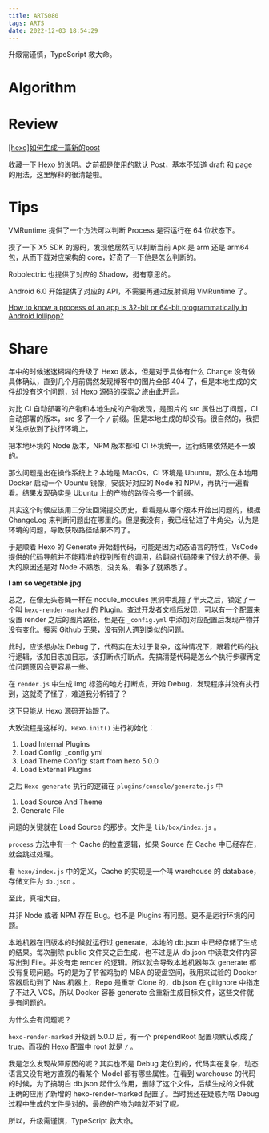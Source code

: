 ```yaml
---
title: ARTS080
tags: ARTS
date: 2022-12-03 18:54:29
---
```


升级需谨慎，TypeScript 救大命。

<!--more-->

# Algorithm

# Review

[[hexo]如何生成一篇新的post](https://oakland.github.io/2016/05/02/hexo-%E5%A6%82%E4%BD%95%E7%94%9F%E6%88%90%E4%B8%80%E7%AF%87%E6%96%B0%E7%9A%84post/)

收藏一下 Hexo 的说明。之前都是使用的默认 Post，基本不知道 draft 和 page 的用法，这里解释的很清楚啦。

# Tips

VMRuntime 提供了一个方法可以判断 Process 是否运行在 64 位状态下。

摸了一下 X5 SDK 的源码，发现他居然可以判断当前 Apk 是 arm 还是 arm64 包，从而下载对应架构的 core，好奇了一下他是怎么判断的。

Robolectric 也提供了对应的 Shadow，挺有意思的。

Android 6.0 开始提供了对应的 API，不需要再通过反射调用 VMRuntime 了。

[How to know a process of an app is 32-bit or 64-bit programmatically in Android lollipop?](https://stackoverflow.com/a/67883588/3819519)

# Share

年中的时候迷迷糊糊的升级了 Hexo 版本，但是对于具体有什么 Change 没有做具体确认，直到几个月前偶然发现博客中的图片全部 404 了，但是本地生成的文件却没有这个问题，对 Hexo 源码的探索之旅由此开启。

对比 CI 自动部署的产物和本地生成的产物发现，是图片的 src 属性出了问题，CI 自动部署的版本，src 多了一个 `/` 前缀。但是本地生成的却没有。很自然的，我把关注点放到了执行环境上。

把本地环境的 Node 版本，NPM 版本都和 CI 环境统一，运行结果依然是不一致的。

那么问题是出在操作系统上？本地是 MacOs，CI 环境是 Ubuntu。那么在本地用 Docker 启动一个 Ubuntu 镜像，安装好对应的 Node 和 NPM，再执行一遍看看。结果发现确实是 Ubuntu 上的产物的路径会多一个前缀。

其实这个时候应该用二分法回溯提交历史，看看是从哪个版本开始出问题的，根据 ChangeLog 来判断问题出在哪里的。但是我没有，我已经钻进了牛角尖，认为是环境的问题，导致获取路径结果不同了。

于是顺着 Hexo 的 Generate 开始翻代码，可能是因为动态语言的特性，VsCode 提供的代码导航并不能精准的找到所有的调用，给翻阅代码带来了很大的不便。最大的原因还是对 Node 不熟悉，没关系，看多了就熟悉了。

**I am so vegetable.jpg**

总之，在像无头苍蝇一样在 nodule_modules 黑洞中乱撞了半天之后，锁定了一个叫 `hexo-render-marked` 的 Plugin。查过开发者文档后发现，可以有一个配置来设置 render 之后的图片路径，但是在 `_config.yml` 中添加对应配置后发现产物并没有变化。搜索 Github 无果，没有别人遇到类似的问题。

此时，应该想办法 Debug 了，代码实在太过于复杂，这种情况下，跟着代码的执行逻辑，该加日志加日志，该打断点打断点。先搞清楚代码是怎么个执行步骤再定位问题原因会更容易一些。

在 `render.js` 中生成 img 标签的地方打断点，开始 Debug，发现程序并没有执行到，这就奇了怪了，难道我分析错了？

这下只能从 Hexo 源码开始跟了。

大致流程是这样的。`Hexo.init()` 进行初始化：

1. Load Internal Plugins
2. Load Config: _config.yml
3. Load Theme Config: start from hexo 5.0.0
4. Load External Plugins

之后 `Hexo generate` 执行的逻辑在 `plugins/console/generate.js` 中

1. Load Source And Theme
2. Generate File

问题的关键就在 Load Source 的那步。文件是 `lib/box/index.js` 。

`process` 方法中有一个 Cache 的检查逻辑，如果 Source 在 Cache 中已经存在，就会跳过处理。

看 `hexo/index.js` 中的定义，Cache 的实现是一个叫 warehouse 的 database，存储文件为 `db.json` 。

至此，真相大白。

并非 Node 或者 NPM 存在 Bug。也不是 Plugins 有问题。更不是运行环境的问题。

本地机器在旧版本的时候就运行过 generate，本地的 db.json 中已经存储了生成的结果。每次删除 public 文件夹之后生成，也不过是从 db.json 中读取文件内容写出到 File。并没有走 render 的逻辑。所以就会导致本地机器每次 generate 都没有复现问题。巧的是为了节省鸡肋的 MBA 的硬盘空间，我用来试验的 Docker 容器启动到了 Nas 机器上，Repo 是重新 Clone 的，db.json 在 gitignore 中指定了不进入 VCS。所以 Docker 容器 generate 会重新生成目标文件，这些文件就是有问题的。

为什么会有问题呢？

`hexo-render-marked` 升级到 5.0.0 后，有一个 prependRoot 配置项默认改成了 true。而我的 Hexo 配置中 root 就是 `/` 。

我是怎么发现故障原因的呢？其实也不是 Debug 定位到的，代码实在复杂，动态语言又没有地方直观的看某个 Model 都有哪些属性。在看到 warehouse 的代码的时候，为了搞明白 db.json 起什么作用，删除了这个文件，后续生成的文件就正确的应用了新增的 hexo-render-marked 配置了。当时我还在疑惑为啥 Debug 过程中生成的文件是对的，最终的产物为啥就不对了呢。

所以，升级需谨慎，TypeScript 救大命。

